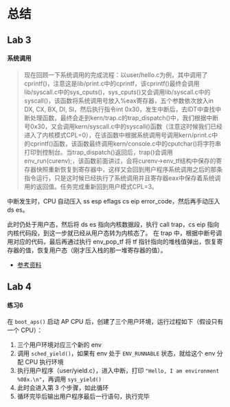 # 总结
## Lab 3
#### 系统调用
>现在回顾一下系统调用的完成流程：以user/hello.c为例，其中调用了cprintf()，注意这是lib/print.c中的cprintf，该cprintf()最终会调用lib/syscall.c中的sys_cputs()，sys_cputs()又会调用lib/syscall.c中的syscall()，该函数将系统调用号放入%eax寄存器，五个参数依次放入in DX, CX, BX, DI, SI，然后执行指令int 0x30，发生中断后，去IDT中查找中断处理函数，最终会走到kern/trap.c的trap_dispatch()中，我们根据中断号0x30，又会调用kern/syscall.c中的syscall()函数（注意这时候我们已经进入了内核模式CPL=0），在该函数中根据系统调用号调用kern/print.c中的cprintf()函数，该函数最终调用kern/console.c中的cputchar()将字符串打印到控制台。当trap_dispatch()返回后，trap()会调用env_run(curenv);，该函数前面讲过，会将curenv->env_tf结构中保存的寄存器快照重新恢复到寄存器中，这样又会回到用户程序系统调用之后的那条指令运行，只是这时候已经执行了系统调用并且寄存器eax中保存着系统调用的返回值。任务完成重新回到用户模式CPL=3。

中断发生时，CPU 自动压入 ss esp eflags cs eip error_code，然后再手动压入 ds es。

此时仍处于用户态，然后将 ds es 指向内核数据段，执行 call trap，cs eip 指向内核代码段，到这一步就已经从用户态转为内核态了。
在 trap 中，根据中断号调用对应的代码，最后再通过执行 env_pop_tf 将 tf 指针指向的堆栈值弹出，恢复寄存器的值，恢复用户态（刚才压入栈的那一堆寄存器的值）。
* [参考资料](https://www.cnblogs.com/gatsby123/p/9838304.html)
## Lab 4
#### 练习6
在 `boot_aps()` 启动 AP CPU 后，创建了三个用户环境，运行过程如下（假设只有一个 CPU）：
1. 三个用户环境对应三个新的 env
2. 调用 `sched_yield()`，如果有 env 处于 `ENV_RUNNABLE` 状态，就给这个 env 分配 CPU 执行环境
3. 执行用户程序（user/yield.c），进入中断，打印 `"Hello, I am environment %08x.\n"`，再调用 `sys_yield()`
4. 此时会进入第 3 个步骤，如此循环
5. 循环完毕后输出用户程序最后一行语句，执行完毕
